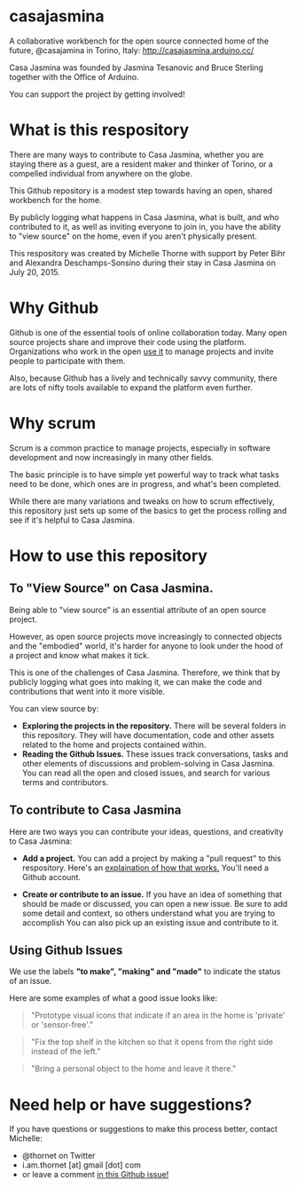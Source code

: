 # casajasmina

A collaborative workbench for the open source connected home of the future, @casajamina in Torino, Italy: http://casajasmina.arduino.cc/ 

Casa Jasmina was founded by Jasmina Tesanovic and Bruce Sterling together with the Office of Arduino. 

You can support the project by getting involved!


# What is this respository

There are many ways to contribute to Casa Jasmina, whether you are staying there as a guest, are a resident maker and thinker of Torino, or a compelled individual from anywhere on the globe. 

This Github repository is a modest step towards having an open, shared workbench for the home. 

By publicly logging what happens in Casa Jasmina, what is built, and who contributed to it, as well as inviting everyone to join in, you have the ability to "view source" on the home, even if you aren't physically present. 

This respository was created by Michelle Thorne with support by Peter Bihr and Alexandra Deschamps-Sonsino during their stay in Casa Jasmina on July 20, 2015.

# Why Github

Github is one of the essential tools of online collaboration today. Many open source projects share and improve their code using the platform. Organizations who work in the open [use it](http://book.webmaker.org/) to manage projects and invite people to participate with them. 

Also, because Github has a lively and technically savvy community, there are lots of nifty tools available to expand the platform even further. 

# Why scrum

Scrum is a common practice to manage projects, especially in software development and now increasingly in many other fields.

The basic principle is to have simple yet powerful way to track what tasks need to be done, which ones are in progress, and what's been completed. 

While there are many variations and tweaks on how to scrum effectively, this repository just sets up some of the basics to get the process rolling and see if it's helpful to Casa Jasmina. 


# How to use this repository
    

## To "View Source" on Casa Jasmina. 

Being able to "view source" is an essential attribute of an open source project. 

However, as open source projects move increasingly to connected objects and the "embodied" world, it's harder for anyone to look under the hood of a project and know what makes it tick. 

This is one of the challenges of Casa Jasmina. Therefore, we think that by publicly logging what goes into making it, we can make the code and contributions that went into it more visible. 

You can view source by: 

* **Exploring the projects in the repository.** There will be several folders in this repository. They will have documentation, code and other assets related to the home and projects contained within. 
* **Reading the Github Issues.** These issues track conversations, tasks and other elements of discussions and problem-solving in Casa Jasmina. You can read all the open and closed issues, and search for various terms and contributors. 

## To contribute to Casa Jasmina

Here are two ways you can contribute your ideas, questions, and creativity to Casa Jasmina: 

* **Add a project.** You can add a project by making a "pull request" to this respository. Here's an [explaination of how that works.](https://help.github.com/articles/creating-a-pull-request/) You'll need a Github account. 


* **Create or contribute to an issue.** If you have an idea of something that should be made or discussed, you can open a new issue. Be sure to add some detail and context, so others understand what you are trying to accomplish You can also pick up an existing issue and contribute to it. 


## Using Github Issues

We use the labels **"to make", "making" and "made"** to indicate the status of an issue. 

Here are some examples of what a good issue looks like:

> "Prototype visual icons that indicate if an area in the home is 'private' or 'sensor-free'."

> "Fix the top shelf in the kitchen so that it opens from the right side instead of the left."

> "Bring a personal object to the home and leave it there."
 

# Need help or have suggestions?

If you have questions or suggestions to make this process better, contact Michelle:

* @thornet on Twitter
* i.am.thornet [at] gmail [dot] com
* or leave a comment [in this Github issue!](https://github.com/thornet/casajasmina/issues/17) 








